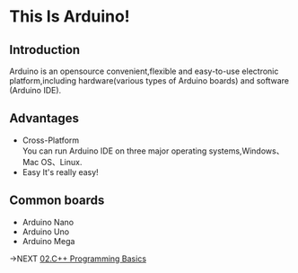 # This Is Arduino!
## Introduction
Arduino is an opensource convenient,flexible and easy-to-use electronic platform,including hardware(various types of Arduino boards) and software (Arduino IDE).
  
## Advantages
* Cross-Platform  
You can run Arduino IDE on three major operating systems,Windows、Mac OS、Linux.
* Easy
It's really easy!
## Common boards
* Arduino Nano
* Arduino Uno
* Arduino Mega

->NEXT [02.C++ Programming Basics](https://github.com/510Lab/ArduinoTutorial/blob/main/02.C%2B%2B%20Programming%20Basics.md)
